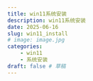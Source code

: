 ```yaml
---
title: win11系统安装
description: win11系统安装
date: 2025-06-16
slug: win11_install
# image: image.jpg
categories:
    - win11
    - 系统安装
draft: false # 草稿
---
```


